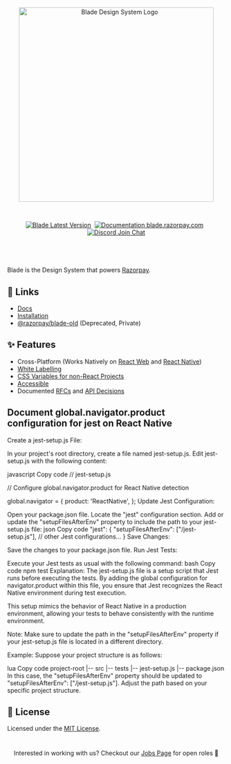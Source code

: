 <br/>
<p align="center">
<picture>
  <source media="(prefers-color-scheme: dark)" srcset="./branding/blade-original-dark-mode.min.svg">
  <source media="(prefers-color-scheme: light)" srcset="./branding/blade-original.min.svg">
  <img width="450px" alt="Blade Design System Logo" src="./branding/blade-original.min.svg">
</picture>
</p>

<br/>

<p align="center">
  <a href="https://npmjs.org/package/@razorpay/blade"><img alt="Blade Latest Version" src="https://img.shields.io/github/package-json/v/razorpay/blade?style=for-the-badge&labelColor=322&logo=npm&label=@razorpay/Blade&color=darkred&filename=packages%2Fblade%2Fpackage.json"></a> &nbsp;<a href="https://blade.razorpay.com/"><img alt="Documentation blade.razorpay.com" src="https://img.shields.io/badge/Documentation-blade.razorpay.com-0648EF?style=for-the-badge&labelColor=0012AD&logo=readthedocs&logoColor=eee"/></a> &nbsp;<a href="https://github.com/razorpay/blade/tree/master/CONTRIBUTING.md"><img alt="Discord Join Chat" src="https://img.shields.io/badge/Contributions-Open-333333?style=for-the-badge&logo=github&logoColor=ffffff&labelColor=111111"/></a></p>

<h1 aria-hidden="true"></h1>

<br/>

Blade is the Design System that powers [Razorpay](https://razorpay.com/). 

## 🔗 Links

- [Docs](https://blade.razorpay.com)
- [Installation](https://blade.razorpay.com/?path=/docs/guides-installation--page)
- [@razorpay/blade-old](https://github.com/razorpay/blade-old) (Deprecated, Private)

## ✨ Features
- Cross-Platform (Works Natively on [React Web](https://blade.razorpay.com/?path=/docs/guides-installation--page#%EF%B8%8F-installation) and [React Native](https://blade.razorpay.com/?path=/docs/guides-installation--page#react-native-projects))
- [White Labelling](https://blade.razorpay.com/?path=/docs/guides-theming-theme-playground--page)
- [CSS Variables for non-React Projects](https://blade.razorpay.com/?path=/docs/tokens-css-variables--page)
- [Accessible](https://github.com/razorpay/blade/blob/master/rfcs/2022-04-09-accessibility.md#manual-testing)
- Documented [RFCs](https://github.com/razorpay/blade/tree/docs/make-docs-pretty/rfcs) and [API Decisions](https://github.com/razorpay/blade/blob/master/packages/blade/src/components/Alert/_decisions/decisions.md)

## Document global.navigator.product configuration for jest on React Native

Create a jest-setup.js File:

In your project's root directory, create a file named jest-setup.js.
Edit jest-setup.js with the following content:

javascript
Copy code
// jest-setup.js

// Configure global.navigator.product for React Native detection

 global.navigator = {
  product: 'ReactNative',
};
Update Jest Configuration:

Open your package.json file.
Locate the "jest" configuration section.
Add or update the "setupFilesAfterEnv" property to include the path to your jest-setup.js file:
json
Copy code
"jest": {
  "setupFilesAfterEnv": ["<rootDir>/jest-setup.js"],
  // other Jest configurations...
}
Save Changes:

Save the changes to your package.json file.
Run Jest Tests:

Execute your Jest tests as usual with the following command:
bash
Copy code
npm test
Explanation:
The jest-setup.js file is a setup script that Jest runs before executing the tests. By adding the global configuration for navigator.product within this file, you ensure that Jest recognizes the React Native environment during test execution.

This setup mimics the behavior of React Native in a production environment, allowing your tests to behave consistently with the runtime environment.

Note:
Make sure to update the path in the "setupFilesAfterEnv" property if your jest-setup.js file is located in a different directory.

Example:
Suppose your project structure is as follows:

lua
Copy code
project-root
|-- src
|-- tests
|-- jest-setup.js
|-- package.json
In this case, the "setupFilesAfterEnv" property should be updated to "setupFilesAfterEnv": ["<rootDir>/jest-setup.js"]. Adjust the path based on your specific project structure.




## 📝 License

Licensed under the [MIT License](https://github.com/razorpay/blade/blob/master/LICENSE.md).

<h1 aria-hidden="true"></h1>

<p align="center">Interested in working with us? Checkout our <a href="https://razorpay.com/jobs">Jobs Page</a> for open roles 🤗</p>

